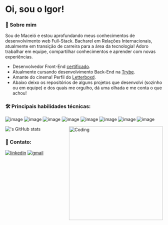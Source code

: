 
# Oi, sou o Igor! 


### 👤 Sobre mim
Sou  de Maceió e estou aprofundando meus conhecimentos de desenvolvimento web Full-Stack.
Bacharel em Relações Internacionais, atualmente em transição de carreira para a área da tecnologia! Adoro trabalhar em equipe, compartilhar conhecimentos e aprender com novas experiências.

- Desenvolvedor Front-End [certificado](https://www.credential.net/c9203935-6e76-46c8-bd05-39feece61101#gs.tr2w3b).
- Atualmente cursando desenvolvimento Back-End na [Trybe](https://www.linkedin.com/school/betrybe/).
- Amante do cinema! Perfil do [Letterboxd](https://letterboxd.com/iarecippo/).
- Abaixo deixo os repositórios de alguns projetos que desenvolvi (sozinho ou em equipe) e dos quais me orgulho, dá uma olhada e me conta o que achou!

### 🛠 Principais habilidades técnicas:
![image](https://img.shields.io/badge/HTML5-E34F26?style=for-the-badge&logo=html5&logoColor=white)
![image](https://img.shields.io/badge/JavaScript-323330?style=for-the-badge&logo=javascript&logoColor=F7DF1E)
![image](https://img.shields.io/badge/CSS3-1572B6?style=for-the-badge&logo=css3&logoColor=white)
![image](https://img.shields.io/badge/React-20232A?style=for-the-badge&logo=react&logoColor=61DAFB)
![image](https://img.shields.io/badge/TypeScript-007ACC?style=for-the-badge&logo=typescript&logoColor=white)
![image](https://img.shields.io/badge/Node.js-339933?style=for-the-badge&logo=nodedotjs&logoColor=white)
![image](https://img.shields.io/badge/Docker-2CA5E0?style=for-the-badge&logo=docker&logoColor=white)
![image](https://img.shields.io/badge/MySQL-005C84?style=for-the-badge&logo=mysql&logoColor=white)

<img align="right" alt="Coding" width="300" src="https://media.giphy.com/media/14uQ3cOFteDaU/giphy.gif">

!['s GitHub stats](https://github-readme-stats.vercel.app/api?username=igorarecippo&theme=dark&show_icons=true)

### 🔗 Contato:
[![linkedin](https://img.shields.io/badge/linkedin-0A66C2?style=for-the-badge&logo=linkedin&logoColor=white)](https://www.linkedin.com/in/igorarecippo/)
[![gmail](https://img.shields.io/badge/Gmail-D14836?style=for-the-badge&logo=gmail&logoColor=white)](mailto:iarecippo@gmail.com)


